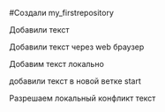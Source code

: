 ﻿#Создали my_firstrepository

Добавили текст

Добавили текст через web браузер

Добавим текст локально

добавили текст в новой ветке start

Разрешаем локальный конфликт текст 


